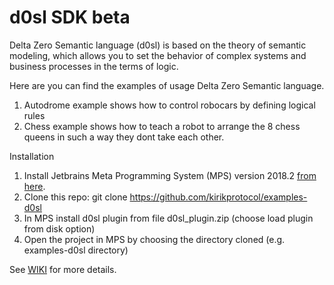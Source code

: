 # d0sl SDK beta
Delta Zero Semantic language (d0sl) is based on the theory of semantic modeling, which allows you to set the behavior of complex systems and business processes in the terms of logic.

Here are you can find the examples of usage Delta Zero Semantic language.

1) Autodrome example shows how to control robocars by defining logical rules
2) Chess example shows how to teach a robot to arrange the 8 chess queens in such a way they dont take each other.

Installation
1) Install Jetbrains Meta Programming System (MPS) version 2018.2 [from here](https://www.jetbrains.com/mps/download/previous.html).
2) Clone this repo: git clone https://github.com/kirikprotocol/examples-d0sl
3) In MPS install d0sl plugin from file d0sl_plugin.zip (choose load plugin from disk option)
4) Open the project in MPS by choosing the directory cloned (e.g. examples-d0sl directory)

See [WIKI](https://github.com/kirikprotocol/examples-d0sl/wiki) for more details.
